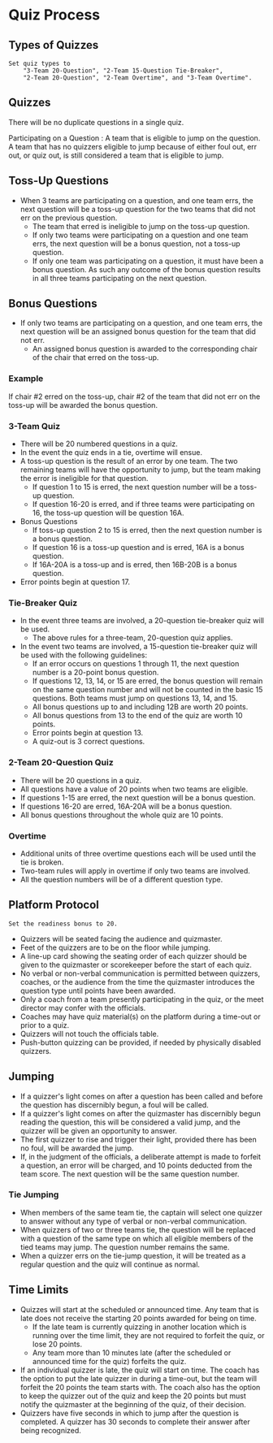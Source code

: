 # Quiz Process

## Types of Quizzes

    Set quiz types to
        "3-Team 20-Question", "2-Team 15-Question Tie-Breaker",
        "2-Team 20-Question", "2-Team Overtime", and "3-Team Overtime".

## Quizzes
There will be no duplicate questions in a single quiz.

Participating on a Question
: A team that is eligible to jump on the question. A team that has no quizzers eligible to jump because of either foul out, err out, or quiz out, is still considered a team that is eligible to jump.

## Toss-Up Questions
- When 3 teams are participating on a question, and one team errs, the next question will be a toss-up question for the two teams that did not err on the previous question.
    - The team that erred is ineligible to jump on the toss-up question.
    - If only two teams were participating on a question and one team errs, the next question will be a bonus question, not a toss-up question.
    - If only one team was participating on a question, it must have been a bonus question. As such any outcome of the bonus question results in all three teams participating on the next question.

## Bonus Questions
- If only two teams are participating on a question, and one team errs, the next question will be an assigned bonus question for the team that did not err.
    - An assigned bonus question is awarded to the corresponding chair of the chair that erred on the toss-up.

### Example
If chair #2 erred on the toss-up, chair #2 of the team that did not err on the toss-up will be awarded the bonus question.

### 3-Team Quiz
- There will be 20 numbered questions in a quiz.
- In the event the quiz ends in a tie, overtime will ensue.
- A toss-up question is the result of an error by one team. The two remaining teams will have the opportunity to jump, but the team making the error is ineligible for that question.
    - If question 1 to 15 is erred, the next question number will be a toss-up question.
    - If question 16-20 is erred, and if three teams were participating on 16, the toss-up question will be question 16A.
- Bonus Questions
    - If toss-up question 2 to 15 is erred, then the next question number is a bonus question.
    - If question 16 is a toss-up question and is erred, 16A is a bonus question.
    - If 16A-20A is a toss-up and is erred, then 16B-20B is a bonus question.
- Error points begin at question 17.

### Tie-Breaker Quiz
- In the event three teams are involved, a 20-question tie-breaker quiz will be used.
    - The above rules for a three-team, 20-question quiz applies.
- In the event two teams are involved, a 15-question tie-breaker quiz will be used with the following guidelines:
    - If an error occurs on questions 1 through 11, the next question number is a 20-point bonus question.
    - If questions 12, 13, 14, or 15 are erred, the bonus question will remain on the same question number and will not be counted in the basic 15 questions. Both teams must jump on questions 13, 14, and 15.
    - All bonus questions up to and including 12B are worth 20 points.
    - All bonus questions from 13 to the end of the quiz are worth 10 points.
    - Error points begin at question 13.
    - A quiz-out is 3 correct questions.

### 2-Team 20-Question Quiz
- There will be 20 questions in a quiz.
- All questions have a value of 20 points when two teams are eligible.
- If questions 1-15 are erred, the next question will be a bonus question.
- If questions 16-20 are erred, 16A-20A will be a bonus question.
- All bonus questions throughout the whole quiz are 10 points.

### Overtime
- Additional units of three overtime questions each will be used until the tie is broken.
- Two-team rules will apply in overtime if only two teams are involved.
- All the question numbers will be of a different question type.

## Platform Protocol

    Set the readiness bonus to 20.

- Quizzers will be seated facing the audience and quizmaster.
- Feet of the quizzers are to be on the floor while jumping.
- A line-up card showing the seating order of each quizzer should be given to the quizmaster or scorekeeper before the start of each quiz.
- No verbal or non-verbal communication is permitted between quizzers, coaches, or the audience from the time the quizmaster introduces the question type until points have been awarded.
- Only a coach from a team presently participating in the quiz, or the meet director may confer with the officials.
- Coaches may have quiz material(s) on the platform during a time-out or prior to a quiz.
- Quizzers will not touch the officials table.
- Push-button quizzing can be provided, if needed by physically disabled quizzers.

## Jumping
- If a quizzer's light comes on after a question has been called and before the question has discernibly begun, a foul will be called.
- If a quizzer's light comes on after the quizmaster has discernibly begun reading the question, this will be considered a valid jump, and the quizzer will be given an opportunity to answer.
- The first quizzer to rise and trigger their light, provided there has been no foul, will be awarded the jump.
- If, in the judgment of the officials, a deliberate attempt is made to forfeit a question, an error will be charged, and 10 points deducted from the team score. The next question will be the same question number.

### Tie Jumping
- When members of the same team tie, the captain will select one quizzer to answer without any type of verbal or non-verbal communication.
- When quizzers of two or three teams tie, the question will be replaced with a question of the same type on which all eligible members of the tied teams may jump. The question number remains the same.
- When a quizzer errs on the tie-jump question, it will be treated as a regular question and the quiz will continue as normal.

## Time Limits
- Quizzes will start at the scheduled or announced time. Any team that is late does not receive the starting 20 points awarded for being on time.
    - If the late team is currently quizzing in another location which is running over the time limit, they are not required to forfeit the quiz, or lose 20 points.
    - Any team more than 10 minutes late (after the scheduled or announced time for the quiz) forfeits the quiz.
- If an individual quizzer is late, the quiz will start on time. The coach has the option to put the late quizzer in during a time-out, but the team will forfeit the 20 points the team starts with. The coach also has the option to keep the quizzer out of the quiz and keep the 20 points but must notify the quizmaster at the beginning of the quiz, of their decision.
- Quizzers have five seconds in which to jump after the question is completed.
A quizzer has 30 seconds to complete their answer after being recognized.